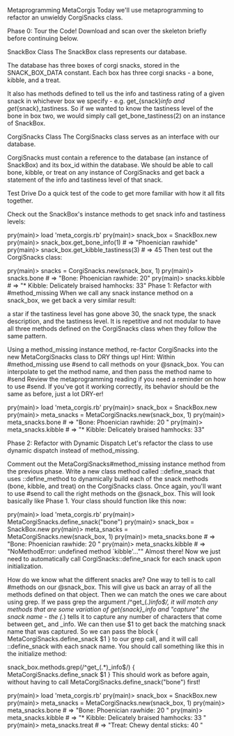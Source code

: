 Metaprogramming MetaCorgis
Today we'll use metaprogramming to refactor an unwieldy CorgiSnacks class.

Phase 0: Tour the Code!
Download and scan over the skeleton briefly before continuing below.

SnackBox Class
The SnackBox class represents our database.

The database has three boxes of corgi snacks, stored in the SNACK_BOX_DATA constant. Each box has three corgi snacks - a bone, kibble, and a treat.

It also has methods defined to tell us the info and tastiness rating of a given snack in whichever box we specify - e.g. get_{snack}_info and get_{snack}_tastiness. So if we wanted to know the tastiness level of the bone in box two, we would simply call get_bone_tastiness(2) on an instance of SnackBox.

CorgiSnacks Class
The CorgiSnacks class serves as an interface with our database.

CorgiSnacks must contain a reference to the database (an instance of SnackBox) and its box_id within the database. We should be able to call bone, kibble, or treat on any instance of CorgiSnacks and get back a statement of the info and tastiness level of that snack.

Test Drive
Do a quick test of the code to get more familiar with how it all fits together.

Check out the SnackBox's instance methods to get snack info and tastiness levels:

pry(main)> load 'meta_corgis.rb'
pry(main)> snack_box = SnackBox.new
pry(main)> snack_box.get_bone_info(1) # => "Phoenician rawhide"
pry(main)> snack_box.get_kibble_tastiness(3) # => 45
Then test out the CorgiSnacks class:

pry(main)> snacks = CorgiSnacks.new(snack_box, 1)
pry(main)> snacks.bone # => "Bone: Phoenician rawhide: 20"
pry(main)> snacks.kibble # => "* Kibble: Delicately braised hamhocks: 33"
Phase 1: Refactor with #method_missing
When we call any snack instance method on a snack_box, we get back a very similar result:

a star if the tastiness level has gone above 30,
the snack type,
the snack description,
and the tastiness level.
It is repetitive and not modular to have all three methods defined on the CorgiSnacks class when they follow the same pattern.

Using a method_missing instance method, re-factor CorgiSnacks into the new MetaCorgiSnacks class to DRY things up!
Hint: Within #method_missing use #send to call methods on your @snack_box. You can interpolate to get the method name, and then pass the method name to #send
Review the metaprogramming reading if you need a reminder on how to use #send.
If you've got it working correctly, its behavior should be the same as before, just a lot DRY-er!

pry(main)> load 'meta_corgis.rb'
pry(main)> snack_box = SnackBox.new
pry(main)> meta_snacks = MetaCorgiSnacks.new(snack_box, 1)
pry(main)> meta_snacks.bone # => "Bone: Phoenician rawhide: 20 "
pry(main)> meta_snacks.kibble # => "* Kibble: Delicately braised hamhocks: 33"

Phase 2: Refactor with Dynamic Dispatch
Let's refactor the class to use dynamic dispatch instead of method_missing.

Comment out the MetaCorgiSnacks#method_missing instance method from the previous phase.
Write a new class method called ::define_snack that uses ::define_method to dynamically build each of the snack methods (bone, kibble, and treat) on the CorgiSnacks class.
Once again, you'll want to use #send to call the right methods on the @snack_box. This will look basically like Phase 1.
Your class should function like this now:

pry(main)> load 'meta_corgis.rb'
pry(main)> MetaCorgiSnacks.define_snack("bone")
pry(main)> snack_box = SnackBox.new
pry(main)> meta_snacks = MetaCorgiSnacks.new(snack_box, 1)
pry(main)> meta_snacks.bone # => "Bone: Phoenician rawhide: 20 "
pry(main)> meta_snacks.kibble # => "NoMethodError: undefined method `kibble'...""
Almost there! Now we just need to automatically call CorgiSnacks::define_snack for each snack upon initialization.

How do we know what the different snacks are?
One way to tell is to call #methods on our @snack_box.
This will give us back an array of all the methods defined on that object.
Then we can match the ones we care about using grep.
If we pass grep the argument /^get_(.*)_info$/, it will match any methods that are some variation of get_{snack}_info and "capture" the snack name - the (.*) tells it to capture any number of characters that come between get_ and _info.
We can then use $1 to get back the matching snack name that was captured.
So we can pass the block { MetaCorgiSnacks.define_snack $1 } to our grep call, and it will call ::define_snack with each snack name.
You should call something like this in the initialize method:

snack_box.methods.grep(/^get_(.*)_info$/) { MetaCorgiSnacks.define_snack $1 }
This should work as before again, without having to call MetaCorgiSnacks.define_snack("bone") first!

pry(main)> load 'meta_corgis.rb'
pry(main)> snack_box = SnackBox.new
pry(main)> meta_snacks = MetaCorgiSnacks.new(snack_box, 1)
pry(main)> meta_snacks.bone # => "Bone: Phoenician rawhide: 20 "
pry(main)> meta_snacks.kibble # => "* Kibble: Delicately braised hamhocks: 33 "
pry(main)> meta_snacks.treat # => "Treat: Chewy dental sticks: 40 "